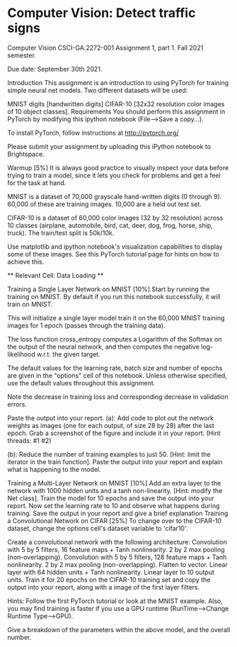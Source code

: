 # Computer Vision: Detect traffic signs

Computer Vision CSCI-GA.2272-001 Assignment 1, part 1.
Fall 2021 semester.

Due date: September 30th 2021.

Introduction
This assignment is an introduction to using PyTorch for training simple neural net models. Two different datasets will be used:

MNIST digits [handwritten digits]
CIFAR-10 [32x32 resolution color images of 10 object classes].
Requirements
You should perform this assignment in PyTorch by modifying this ipython notebook (File-->Save a copy...).

To install PyTorch, follow instructions at http://pytorch.org/

Please submit your assignment by uploading this iPython notebook to Brightspace.

Warmup [5%]
It is always good practice to visually inspect your data before trying to train a model, since it lets you check for problems and get a feel for the task at hand.

MNIST is a dataset of 70,000 grayscale hand-written digits (0 through 9). 60,000 of these are training images. 10,000 are a held out test set.

CIFAR-10 is a dataset of 60,000 color images (32 by 32 resolution) across 10 classes (airplane, automobile, bird, cat, deer, dog, frog, horse, ship, truck). The train/test split is 50k/10k.

Use matplotlib and ipython notebook's visualization capabilities to display some of these images. See this PyTorch tutorial page for hints on how to achieve this.

** Relevant Cell: Data Loading **

Training a Single Layer Network on MNIST [10%]
Start by running the training on MNIST. By default if you run this notebook successfully, it will train on MNIST.

This will initialize a single layer model train it on the 60,000 MNIST training images for 1 epoch (passes through the training data).

The loss function cross_entropy computes a Logarithm of the Softmax on the output of the neural network, and then computes the negative log-likelihood w.r.t. the given target.

The default values for the learning rate, batch size and number of epochs are given in the "options" cell of this notebook. Unless otherwise specified, use the default values throughout this assignment.

Note the decrease in training loss and corresponding decrease in validation errors.

Paste the output into your report. (a): Add code to plot out the network weights as images (one for each output, of size 28 by 28) after the last epoch. Grab a screenshot of the figure and include it in your report. (Hint threads: #1 #2)

(b): Reduce the number of training examples to just 50. [Hint: limit the iterator in the train function]. Paste the output into your report and explain what is happening to the model.

Training a Multi-Layer Network on MNIST [10%]
Add an extra layer to the network with 1000 hidden units and a tanh non-linearity. [Hint: modify the Net class]. Train the model for 10 epochs and save the output into your report.
Now set the learning rate to 10 and observe what happens during training. Save the output in your report and give a brief explanation
Training a Convolutional Network on CIFAR [25%]
To change over to the CIFAR-10 dataset, change the options cell's dataset variable to 'cifar10'.

Create a convolutional network with the following architecture:
Convolution with 5 by 5 filters, 16 feature maps + Tanh nonlinearity.
2 by 2 max pooling (non-overlapping).
Convolution with 5 by 5 filters, 128 feature maps + Tanh nonlinearity.
2 by 2 max pooling (non-overlapping).
Flatten to vector.
Linear layer with 64 hidden units + Tanh nonlinearity.
Linear layer to 10 output units.
Train it for 20 epochs on the CIFAR-10 training set and copy the output into your report, along with a image of the first layer filters.

Hints: Follow the first PyTorch tutorial or look at the MNIST example. Also, you may find training is faster if you use a GPU runtime (RunTime-->Change Runtime Type-->GPU).

Give a breakdown of the parameters within the above model, and the overall number.
